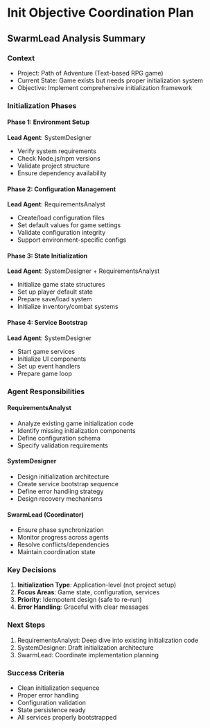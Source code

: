 # Init Objective Coordination Plan

## SwarmLead Analysis Summary

### Context
- Project: Path of Adventure (Text-based RPG game)
- Current State: Game exists but needs proper initialization system
- Objective: Implement comprehensive initialization framework

### Initialization Phases

#### Phase 1: Environment Setup
**Lead Agent**: SystemDesigner
- Verify system requirements
- Check Node.js/npm versions
- Validate project structure
- Ensure dependency availability

#### Phase 2: Configuration Management
**Lead Agent**: RequirementsAnalyst
- Create/load configuration files
- Set default values for game settings
- Validate configuration integrity
- Support environment-specific configs

#### Phase 3: State Initialization
**Lead Agent**: SystemDesigner + RequirementsAnalyst
- Initialize game state structures
- Set up player default state
- Prepare save/load system
- Initialize inventory/combat systems

#### Phase 4: Service Bootstrap
**Lead Agent**: SystemDesigner
- Start game services
- Initialize UI components
- Set up event handlers
- Prepare game loop

### Agent Responsibilities

#### RequirementsAnalyst
- Analyze existing game initialization code
- Identify missing initialization components
- Define configuration schema
- Specify validation requirements

#### SystemDesigner
- Design initialization architecture
- Create service bootstrap sequence
- Define error handling strategy
- Design recovery mechanisms

#### SwarmLead (Coordinator)
- Ensure phase synchronization
- Monitor progress across agents
- Resolve conflicts/dependencies
- Maintain coordination state

### Key Decisions

1. **Initialization Type**: Application-level (not project setup)
2. **Focus Areas**: Game state, configuration, services
3. **Priority**: Idempotent design (safe to re-run)
4. **Error Handling**: Graceful with clear messages

### Next Steps
1. RequirementsAnalyst: Deep dive into existing initialization code
2. SystemDesigner: Draft initialization architecture
3. SwarmLead: Coordinate implementation planning

### Success Criteria
- Clean initialization sequence
- Proper error handling
- Configuration validation
- State persistence ready
- All services properly bootstrapped